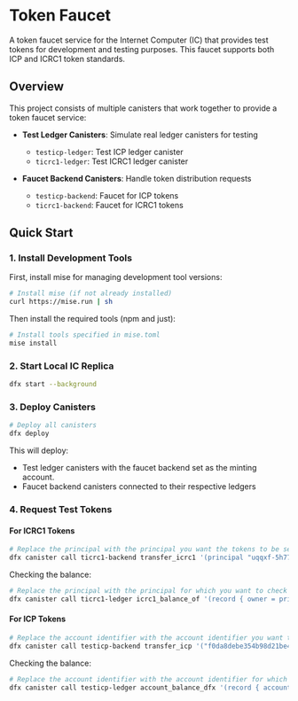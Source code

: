 # Token Faucet

A token faucet service for the Internet Computer (IC) that provides test tokens for development and testing purposes. This faucet supports both ICP and ICRC1 token standards.

## Overview

This project consists of multiple canisters that work together to provide a token faucet service:

- **Test Ledger Canisters**: Simulate real ledger canisters for testing
  - `testicp-ledger`: Test ICP ledger canister
  - `ticrc1-ledger`: Test ICRC1 ledger canister

- **Faucet Backend Canisters**: Handle token distribution requests
  - `testicp-backend`: Faucet for ICP tokens
  - `ticrc1-backend`: Faucet for ICRC1 tokens

## Quick Start

### 1. Install Development Tools

First, install mise for managing development tool versions:

```bash
# Install mise (if not already installed)
curl https://mise.run | sh
```

Then install the required tools (npm and just):

```bash
# Install tools specified in mise.toml
mise install
```

### 2. Start Local IC Replica

```bash
dfx start --background
```

### 3. Deploy Canisters

```bash
# Deploy all canisters
dfx deploy
```

This will deploy:
- Test ledger canisters with the faucet backend set as the minting account.
- Faucet backend canisters connected to their respective ledgers

### 4. Request Test Tokens

#### For ICRC1 Tokens

```bash
# Replace the principal with the principal you want the tokens to be sent to.
dfx canister call ticrc1-backend transfer_icrc1 '(principal "uqqxf-5h777-77774-qaaaa-cai")'
```

Checking the balance:

```bash
# Replace the principal with the principal for which you want to check the balance of.
dfx canister call ticrc1-ledger icrc1_balance_of '(record { owner = principal "uqqxf-5h777-77774-qaaaa-cai"})'
```

#### For ICP Tokens

```bash
# Replace the account identifier with the account identifier you want the tokens to be sent to.
dfx canister call testicp-backend transfer_icp '("f0da8debe354b98d21be4fe41f0d5fbe403763f22cc6f6b6850cc390d8b33e77")'
```

Checking the balance:

```bash
# Replace the account identifier with the account identifier for which you want to check the balance of.
dfx canister call testicp-ledger account_balance_dfx '(record { account = "f0da8debe354b98d21be4fe41f0d5fbe403763f22cc6f6b6850cc390d8b33e77"})'
```
